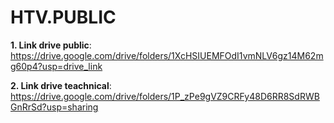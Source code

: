 # HTV.PUBLIC
**1. Link drive public**: https://drive.google.com/drive/folders/1XcHSIUEMFOdI1vmNLV6gz14M62mg60p4?usp=drive_link

**2. Link drive teachnical**: https://drive.google.com/drive/folders/1P_zPe9gVZ9CRFy48D6RR8SdRWBGnRrSd?usp=sharing
